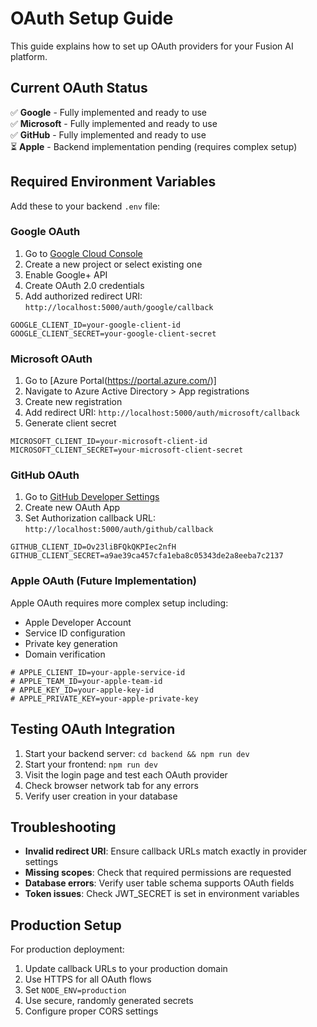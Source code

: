 # OAuth Setup Guide

This guide explains how to set up OAuth providers for your Fusion AI platform.

## Current OAuth Status

✅ **Google** - Fully implemented and ready to use  
✅ **Microsoft** - Fully implemented and ready to use  
✅ **GitHub** - Fully implemented and ready to use  
⏳ **Apple** - Backend implementation pending (requires complex setup)

## Required Environment Variables

Add these to your backend `.env` file:

### Google OAuth
1. Go to [Google Cloud Console](https://console.cloud.google.com/)
2. Create a new project or select existing one
3. Enable Google+ API
4. Create OAuth 2.0 credentials
5. Add authorized redirect URI: `http://localhost:5000/auth/google/callback`

```env
GOOGLE_CLIENT_ID=your-google-client-id
GOOGLE_CLIENT_SECRET=your-google-client-secret
```

### Microsoft OAuth
1. Go to [Azure Portal(https://portal.azure.com/)]
2. Navigate to Azure Active Directory > App registrations
3. Create new registration
4. Add redirect URI: `http://localhost:5000/auth/microsoft/callback`
5. Generate client secret

```env
MICROSOFT_CLIENT_ID=your-microsoft-client-id
MICROSOFT_CLIENT_SECRET=your-microsoft-client-secret
```

### GitHub OAuth
1. Go to [GitHub Developer Settings](https://github.com/settings/developers)
2. Create new OAuth App
3. Set Authorization callback URL: `http://localhost:5000/auth/github/callback`

```env
GITHUB_CLIENT_ID=Ov23liBFQkQKPIec2nfH
GITHUB_CLIENT_SECRET=a9ae39ca457cfa1eba8c05343de2a8eeba7c2137
```

### Apple OAuth (Future Implementation)
Apple OAuth requires more complex setup including:
- Apple Developer Account
- Service ID configuration
- Private key generation
- Domain verification

```env
# APPLE_CLIENT_ID=your-apple-service-id
# APPLE_TEAM_ID=your-apple-team-id
# APPLE_KEY_ID=your-apple-key-id
# APPLE_PRIVATE_KEY=your-apple-private-key
```

## Testing OAuth Integration

1. Start your backend server: `cd backend && npm run dev`
2. Start your frontend: `npm run dev`
3. Visit the login page and test each OAuth provider
4. Check browser network tab for any errors
5. Verify user creation in your database

## Troubleshooting

- **Invalid redirect URI**: Ensure callback URLs match exactly in provider settings
- **Missing scopes**: Check that required permissions are requested
- **Database errors**: Verify user table schema supports OAuth fields
- **Token issues**: Check JWT_SECRET is set in environment variables

## Production Setup

For production deployment:
1. Update callback URLs to your production domain
2. Use HTTPS for all OAuth flows
3. Set `NODE_ENV=production`
4. Use secure, randomly generated secrets
5. Configure proper CORS settings 
